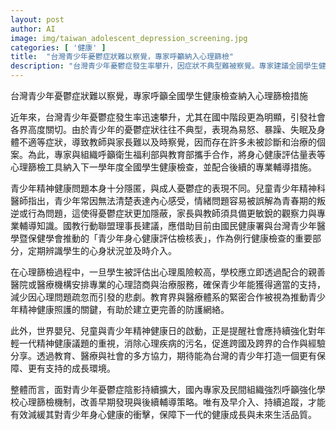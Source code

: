 ```yaml
---
layout: post
author: AI
image: img/taiwan_adolescent_depression_screening.jpg
categories: [ '健康' ]
title:  "台灣青少年憂鬱症狀難以察覺，專家呼籲納入心理篩檢"
description: "台灣青少年憂鬱症發生率攀升，因症狀不典型難被察覺。專家建議全國學生健康檢查加入心理篩檢，並結合後續輔導，強化學校與醫療體系合作，保障青少年精神健康。"
---
```

台灣青少年憂鬱症狀難以察覺，專家呼籲全國學生健康檢查納入心理篩檢措施

近年來，台灣青少年憂鬱症發生率迅速攀升，尤其在國中階段更為明顯，引發社會各界高度關切。由於青少年的憂鬱症狀往往不典型，表現為易怒、暴躁、失眠及身體不適等症狀，導致教師與家長難以及時察覺，因而存在許多未被診斷和治療的個案。為此，專家與組織呼籲衛生福利部與教育部攜手合作，將身心健康評估量表等心理篩檢工具納入下一學年度全國學生健康檢查，並配合後續的專業輔導措施。

青少年精神健康問題本身十分隱匿，與成人憂鬱症的表現不同。兒童青少年精神科醫師指出，青少年常因無法清楚表達內心感受，情緒問題容易被誤解為青春期的叛逆或行為問題，這使得憂鬱症狀更加隱蔽，家長與教師須具備更敏銳的觀察力與專業輔導知識。國教行動聯盟理事長建議，應借助目前由國民健康署與台灣青少年醫學暨保健學會推動的「青少年身心健康評估檢核表」，作為例行健康檢查的重要部分，定期辨識學生的心身狀況並及時介入。

在心理篩檢過程中，一旦學生被評估出心理風險較高，學校應立即透過配合的親善醫院或醫療機構安排專業的心理諮商與治療服務，確保青少年能獲得適當的支持，減少因心理問題疏忽而引發的悲劇。教育界與醫療體系的緊密合作被視為推動青少年精神健康照護的關鍵，有助於建立更完善的防護網絡。

此外，世界嬰兒、兒童與青少年精神健康日的啟動，正是提醒社會應持續強化對年輕一代精神健康議題的重視，消除心理疾病的污名，促進跨國及跨界的合作與經驗分享。透過教育、醫療與社會的多方協力，期待能為台灣的青少年打造一個更有保障、更有支持的成長環境。

整體而言，面對青少年憂鬱症陰影持續擴大，國內專家及民間組織強烈呼籲強化學校心理篩檢機制，改善早期發現與後續輔導策略。唯有及早介入、持續追蹤，才能有效減緩其對青少年身心健康的衝擊，保障下一代的健康成長與未來生活品質。
